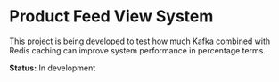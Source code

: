# Product Feed View System

This project is being developed to test how much Kafka combined with Redis caching can improve system performance in percentage terms.

**Status:** In development
